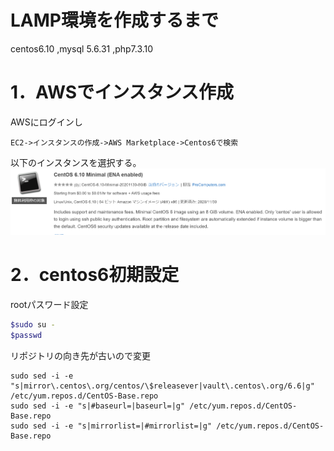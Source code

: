 # LAMP環境を作成するまで
centos6.10 ,mysql 5.6.31 ,php7.3.10  

# 1．AWSでインスタンス作成
AWSにログインし
```
EC2->インスタンスの作成->AWS Marketplace->Centos6で検索
```
以下のインスタンスを選択する。
![Test Image 1](img/centos.PNG)



# 2．centos6初期設定
rootパスワード設定
```bash
$sudo su -
$passwd
```
リポジトリの向き先が古いので変更
```
sudo sed -i -e "s|mirror\.centos\.org/centos/\$releasever|vault\.centos\.org/6.6|g" /etc/yum.repos.d/CentOS-Base.repo
sudo sed -i -e "s|#baseurl=|baseurl=|g" /etc/yum.repos.d/CentOS-Base.repo
sudo sed -i -e "s|mirrorlist=|#mirrorlist=|g" /etc/yum.repos.d/CentOS-Base.repo
```
